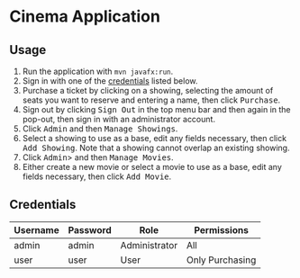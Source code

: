 # Cinema Application

## Usage

1. Run the application with `mvn javafx:run`.
2. Sign in with one of the [credentials](#user-credentials) listed below.
3. Purchase a ticket by clicking on a showing, selecting the amount of seats you want to reserve and entering a name, then click <kbd>Purchase</kbd>.
4. Sign out by clicking <kbd>Sign Out</kbd> in the top menu bar and then again in the pop-out, then sign in with an administrator account.
5. Click <kbd>Admin</kbd> and then <kbd>Manage Showings</kbd>.
6. Select a showing to use as a base, edit any fields necessary, then click <kbd>Add Showing</kbd>. Note that a showing cannot overlap an existing showing.
7. Click <kbd>Admin</kbd>> and then <kbd>Manage Movies</kbd>.
8. Either create a new movie or select a movie to use as a base, edit any fields necessary, then click <kbd>Add Movie</kbd>.

## Credentials

| Username | Password | Role          | Permissions     |
|----------|----------|---------------|-----------------|
| admin    | admin    | Administrator | All             |
| user     | user     | User          | Only Purchasing |
